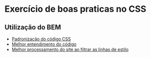 <h1>Exercício de boas praticas no CSS</h1>

<h2>Utilização do <strong>BEM</strong></h2>

<ul>
  <li style="text-decoration: underline;">Padronização do código CSS</li>
  <li style="text-decoration: underline;">Melhor entendimento do código</li>
  <li style="text-decoration: underline;">Melhor processamento do site ao filtrar as linhas de estilo</li>
</ul>
